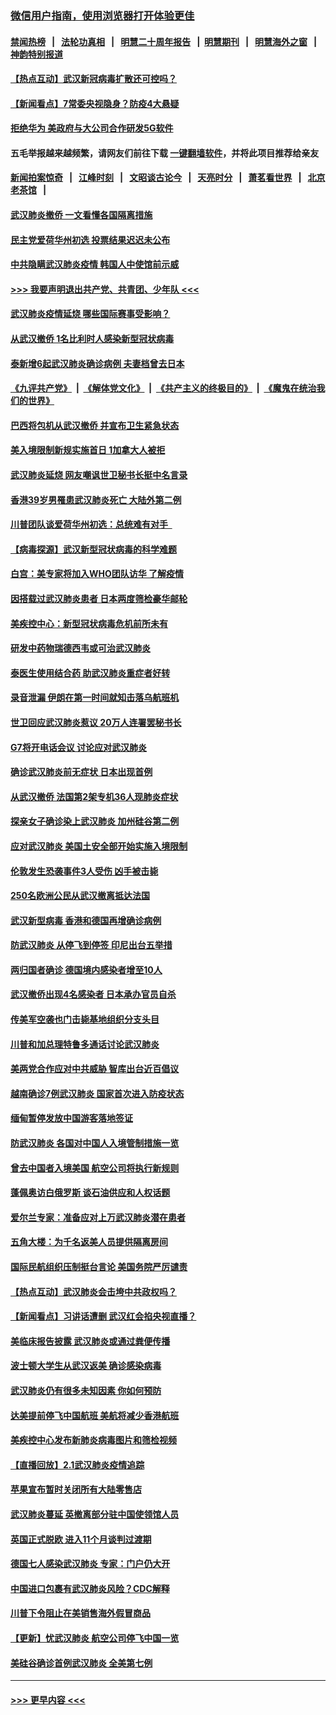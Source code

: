 ### [微信用户指南，使用浏览器打开体验更佳](https://github.com/gfw-breaker/banned-news1/blob/master/indexes/wechat-guide.md?t=0)
#### [禁闻热榜](热点新闻.md?t=0)  &nbsp;&nbsp;|&nbsp;&nbsp; [法轮功真相](https://github.com/gfw-breaker/truth/blob/master/README.md?t=0) &nbsp;&nbsp;|&nbsp;&nbsp; [明慧二十周年报告](https://github.com/gfw-breaker/mh-reports/blob/master/README.md?t=0) &nbsp;&nbsp;|&nbsp;&nbsp;[明慧期刊](https://github.com/gfw-breaker/mh-qikan) &nbsp;&nbsp;|&nbsp;&nbsp; [明慧海外之窗](https://github.com/gfw-breaker/mh-news/blob/master/README.md?t=0) &nbsp;&nbsp;|&nbsp;&nbsp; [神韵特别报道](https://github.com/gfw-breaker/mh-news/blob/master/shenyun.md?t=0)
#### [【热点互动】武汉新冠病毒扩散还可控吗？](../pages/nsc418/n11844750.md?t=02051233) 
#### [【新闻看点】7常委央视隐身？防疫4大悬疑](../pages/nsc418/n11844611.md?t=02051233) 
#### [拒绝华为 美政府与大公司合作研发5G软件](../pages/nsc418/n11844625.md?t=02051233) 
#### 五毛举报越来越频繁，请网友们前往下载 [一键翻墙软件](https://github.com/gfw-breaker/ssr-accounts)，并将此项目推荐给亲友
#### [新闻拍案惊奇](https://github.com/gfw-breaker/banned-news1/blob/master/pages/link4.md) &nbsp;&nbsp;|&nbsp;&nbsp; [江峰时刻](https://github.com/gfw-breaker/banned-news1/blob/master/pages/link4.md) &nbsp;&nbsp;|&nbsp;&nbsp; [文昭谈古论今](https://github.com/gfw-breaker/banned-news1/blob/master/pages/link4.md) &nbsp;&nbsp;|&nbsp;&nbsp; [天亮时分](https://github.com/gfw-breaker/banned-news1/blob/master/pages/link4.md) &nbsp;&nbsp;|&nbsp;&nbsp; [萧茗看世界](https://github.com/gfw-breaker/banned-news1/blob/master/pages/link4.md) &nbsp;&nbsp;|&nbsp;&nbsp; [北京老茶馆](https://github.com/gfw-breaker/banned-news1/blob/master/pages/link4.md) &nbsp;&nbsp;|&nbsp;&nbsp; 
#### [武汉肺炎撤侨 一文看懂各国隔离措施](../pages/nsc418/n11844216.md?t=02051233) 
#### [民主党爱荷华州初选 投票结果迟迟未公布](../pages/nsc418/n11844207.md?t=02051233) 
#### [中共隐瞒武汉肺炎疫情 韩国人中使馆前示威](../pages/nsc418/n11844084.md?t=02051233) 
#### [>>> 我要声明退出共产党、共青团、少年队 <<<](https://github.com/begood0513/goodnews/blob/master/quit/letter.md) 
#### [武汉肺炎疫情延烧 哪些国际赛事受影响？](../pages/nsc418/n11843958.md?t=02051233) 
#### [从武汉撤侨 1名比利时人感染新型冠状病毒](../pages/nsc418/n11843977.md?t=02051233) 
#### [泰新增6起武汉肺炎确诊病例 夫妻档曾去日本](../pages/nsc418/n11843900.md?t=02051233) 
#### [《九评共产党》](https://github.com/begood0513/9ping.md/blob/master/README.md) &nbsp;|&nbsp; [《解体党文化》](../../../../jtdwh.md/blob/master/README.md)  &nbsp;|&nbsp; [《共产主义的终极目的》](../../../../gczydzjmd.md/blob/master/README.md) &nbsp;|&nbsp; [《魔鬼在统治我们的世界》](../../../../mgztzwmdsj.md/blob/master/README.md) 
#### [巴西将包机从武汉撤侨 并宣布卫生紧急状态](../pages/nsc418/n11843418.md?t=02051233) 
#### [美入境限制新规实施首日 1加拿大人被拒](../pages/nsc418/n11843058.md?t=02051233) 
#### [武汉肺炎延烧 网友嘲讽世卫秘书长挺中名言录](../pages/nsc418/n11843056.md?t=02051233) 
#### [香港39岁男罹患武汉肺炎死亡 大陆外第二例](../pages/nsc418/n11843026.md?t=02051233) 
#### [川普团队谈爱荷华州初选：总统难有对手  ](../pages/nsc418/n11842867.md?t=02051233) 
#### [【病毒探源】武汉新型冠状病毒的科学难题](../pages/nsc418/n11842176.md?t=02051233) 
#### [白宫：美专家将加入WHO团队访华 了解疫情](../pages/nsc418/n11842198.md?t=02051233) 
#### [因搭载过武汉肺炎患者 日本两度筛检豪华邮轮](../pages/nsc418/n11842447.md?t=02051233) 
#### [美疾控中心：新型冠状病毒危机前所未有](../pages/nsc418/n11842406.md?t=02051233) 
#### [研发中药物瑞德西韦或可治武汉肺炎](../pages/nsc418/n11842100.md?t=02051233) 
#### [泰医生使用结合药 助武汉肺炎重症者好转](../pages/nsc418/n11842096.md?t=02051233) 
#### [录音泄漏 伊朗在第一时间就知击落乌航班机](../pages/nsc418/n11842002.md?t=02051233) 
#### [世卫回应武汉肺炎惹议 20万人连署罢秘书长](../pages/nsc418/n11841664.md?t=02051233) 
#### [G7将开电话会议 讨论应对武汉肺炎](../pages/nsc418/n11841658.md?t=02051233) 
#### [确诊武汉肺炎前无症状 日本出现首例](../pages/nsc418/n11841567.md?t=02051233) 
#### [从武汉撤侨 法国第2架专机36人现肺炎症状](../pages/nsc418/n11841382.md?t=02051233) 
#### [探亲女子确诊染上武汉肺炎 加州硅谷第二例](../pages/nsc418/n11839784.md?t=02051233) 
#### [应对武汉肺炎 美国土安全部开始实施入境限制](../pages/nsc418/n11839729.md?t=02051233) 
#### [伦敦发生恐袭事件3人受伤 凶手被击毙](../pages/nsc418/n11839442.md?t=02051233) 
#### [250名欧洲公民从武汉撤离抵达法国](../pages/nsc418/n11839438.md?t=02051233) 
#### [武汉新型病毒 香港和德国再增确诊病例](../pages/nsc418/n11839381.md?t=02051233) 
#### [防武汉肺炎 从停飞到停签 印尼出台五举措](../pages/nsc418/n11839282.md?t=02051233) 
#### [两归国者确诊 德国境内感染者增至10人](../pages/nsc418/n11839164.md?t=02051233) 
#### [武汉撤侨出现4名感染者 日本承办官员自杀](../pages/nsc418/n11839044.md?t=02051233) 
#### [传美军空袭也门击毙基地组织分支头目](../pages/nsc418/n11839210.md?t=02051233) 
#### [川普和加总理特鲁多通话讨论武汉肺炎](../pages/nsc418/n11839128.md?t=02051233) 
#### [美两党合作应对中共威胁 智库出台近百倡议](../pages/nsc418/n11838437.md?t=02051233) 
#### [越南确诊7例武汉肺炎 国家首次进入防疫状态](../pages/nsc418/n11838860.md?t=02051233) 
#### [缅甸暂停发放中国游客落地签证](../pages/nsc418/n11838730.md?t=02051233) 
#### [防武汉肺炎 各国对中国人入境管制措施一览](../pages/nsc418/n11838726.md?t=02051233) 
#### [曾去中国者入境美国 航空公司将执行新规则](../pages/nsc418/n11838375.md?t=02051233) 
#### [蓬佩奥访白俄罗斯 谈石油供应和人权话题](../pages/nsc418/n11838242.md?t=02051233) 
#### [爱尔兰专家：准备应对上万武汉肺炎潜在患者](../pages/nsc418/n11837978.md?t=02051233) 
#### [五角大楼：为千名返美人员提供隔离房间](../pages/nsc418/n11837831.md?t=02051233) 
#### [国际民航组织压制挺台言论 美国务院严厉谴责](../pages/nsc418/n11837791.md?t=02051233) 
#### [【热点互动】武汉肺炎会击垮中共政权吗？](../pages/nsc418/n11837779.md?t=02051233) 
#### [【新闻看点】习讲话遭删 武汉红会掐央视直播？](../pages/nsc418/n11837573.md?t=02051233) 
#### [美临床报告披露 武汉肺炎或通过粪便传播](../pages/nsc418/n11837626.md?t=02051233) 
#### [波士顿大学生从武汉返美 确诊感染病毒](../pages/nsc418/n11837580.md?t=02051233) 
#### [武汉肺炎仍有很多未知因素 你如何预防](../pages/nsc418/n11837666.md?t=02051233) 
#### [达美提前停飞中国航班 美航将减少香港航班](../pages/nsc418/n11837649.md?t=02051233) 
#### [美疾控中心发布新肺炎病毒图片和筛检视频](../pages/nsc418/n11837491.md?t=02051233) 
#### [【直播回放】2.1武汉肺炎疫情追踪](../pages/nsc418/n11837232.md?t=02051233) 
#### [苹果宣布暂时关闭所有大陆零售店](../pages/nsc418/n11837097.md?t=02051233) 
#### [武汉肺炎蔓延 英撤离部分驻中国使领馆人员](../pages/nsc418/n11837061.md?t=02051233) 
#### [英国正式脱欧 进入11个月谈判过渡期](../pages/nsc418/n11836911.md?t=02051233) 
#### [德国七人感染武汉肺炎 专家：门户仍大开](../pages/nsc418/n11836344.md?t=02051233) 
#### [中国进口包裹有武汉肺炎风险？CDC解释](../pages/nsc418/n11836321.md?t=02051233) 
#### [川普下令阻止在美销售海外假冒商品](../pages/nsc418/n11836261.md?t=02051233) 
#### [【更新】忧武汉肺炎 航空公司停飞中国一览](../pages/nsc418/n11835931.md?t=02051233) 
#### [美硅谷确诊首例武汉肺炎 全美第七例](../pages/nsc418/n11836093.md?t=02051233) 

----
#### [ >>> 更早内容 <<< ](../indexes/nsc418-earlier.md)
